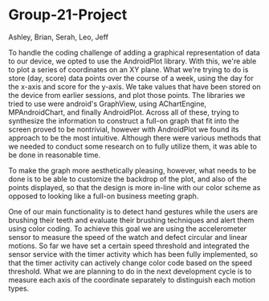 # Group-21-Project
Ashley, Brian, Serah, Leo, Jeff

To handle the coding challenge of adding a graphical representation of data to our device, we opted to use the AndroidPlot library.  With this, we're able to plot a series of coordinates on an XY plane.  What we're trying to do is store (day, score) data points over the course of a week, using the day for the x-axis and score for the y-axis.  We take values that have been stored on the device from earlier sessions, and plot those points.  The libraries we tried to use were android's GraphView, using AChartEngine, MPAndroidChart, and finally AndroidPlot.  Across all of these, trying to synthesize the information to construct a full-on graph that fit into the screen proved to be nontrivial, however with AndroidPlot we found its approach to be the most intuitive.  Although there were various methods that we needed to conduct some research on to fully utilize them, it was able to be done in reasonable time.

To make the graph more aesthetically pleasing, however, what needs to be done is to be able to customize the backdrop of the plot, and also of the points displayed, so that the design is more in-line with our color scheme as opposed to looking like a full-on business meeting graph.

One of our main functionality is to detect hand gestures while the users are brushing their teeth and evaluate their brushing techniques and alert them using color coding. To achieve this goal we are using the accelerometer sensor to measure the speed of the watch and defect circular and linear motions. So far we have set a certain speed threshold and integrated the sensor service with the timer activity which has been fully implemented, so that the timer activity can actively change color code based on the speed threshold. What we are planning to do in the next development cycle is to measure each axis of the coordinate separately to distinguish each motion types.  
